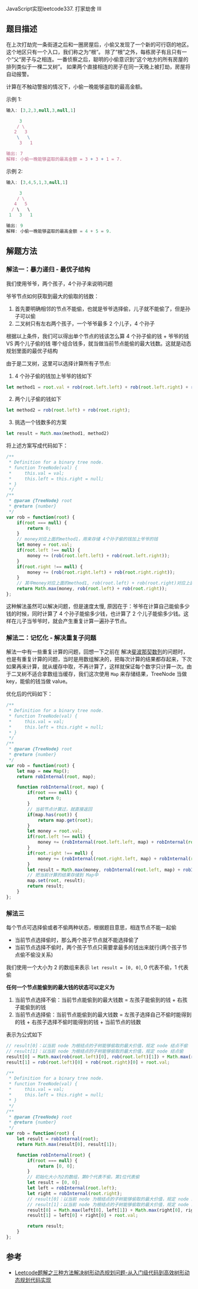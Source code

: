 JavaScript实现leetcode337. 打家劫舍 III

## 题目描述
在上次打劫完一条街道之后和一圈房屋后，小偷又发现了一个新的可行窃的地区。这个地区只有一个入口，我们称之为“根”。 除了“根”之外，每栋房子有且只有一个“父“房子与之相连。一番侦察之后，聪明的小偷意识到“这个地方的所有房屋的排列类似于一棵二叉树”。 如果两个直接相连的房子在同一天晚上被打劫，房屋将自动报警。

计算在不触动警报的情况下，小偷一晚能够盗取的最高金额。

示例 1:
```js
输入: [3,2,3,null,3,null,1]

     3
    / \
   2   3
    \   \ 
     3   1

输出: 7 
解释: 小偷一晚能够盗取的最高金额 = 3 + 3 + 1 = 7.
```
示例 2:
```js
输入: [3,4,5,1,3,null,1]

     3
    / \
   4   5
  / \   \ 
 1   3   1

输出: 9
解释: 小偷一晚能够盗取的最高金额 = 4 + 5 = 9.
```

## 解题方法

### 解法一：暴力递归 - 最优子结构

我们使用爷爷，两个孩子，4个孙子来说明问题

爷爷节点如何获取到最大的偷取的钱数：
1. 首先要明确相邻的节点不能偷，也就是爷爷选择偷，儿子就不能偷了，但是孙子可以偷
2. 二叉树只有左右两个孩子，一个爷爷最多 2 个儿子，4 个孙子

根据以上条件，我们可以得出单个节点的钱该怎么算
4 个孙子偷的钱 + 爷爷的钱 VS 两个儿子偷的钱 哪个组合钱多，就当做当前节点能偷的最大钱数。这就是动态规划里面的最优子结构

由于是二叉树，这里可以选择计算所有子节点:
1. 4 个孙子偷的钱加上爷爷的钱如下
```js
let method1 = root.val + rob(root.left.left) + rob(root.left.right) + rob(root.right.left) + rob(root.right.right);
```
2. 两个儿子偷的钱如下
```js
let method2 = rob(root.left) + rob(root.right);
```
3. 挑选一个钱数多的方案
```js
let result = Math.max(method1, method2)
```
将上述方案写成代码如下：
```js
/**
 * Definition for a binary tree node.
 * function TreeNode(val) {
 *     this.val = val;
 *     this.left = this.right = null;
 * }
 */
/**
 * @param {TreeNode} root
 * @return {number}
 */
var rob = function(root) {
    if(root === null) {
        return 0;
    }
    // money对应上面的method1，用来存储 4个孙子偷的钱加上爷爷的钱
    let money = root.val;
    if(root.left !== null) {
        money += (rob(root.left.left) + rob(root.left.right));
    }
    if(root.right !== null) {
        money += (rob(root.right.left) + rob(root.right.right));
    }
    // 其中money对应上面的method1, rob(root.left) + rob(root.right)对应上面的method2
    return Math.max(money, rob(root.left) + rob(root.right));
};
```
这种解法虽然可以解决问题，但是速度太慢, 原因在于：爷爷在计算自己能偷多少钱的时候，同时计算了 4 个孙子能偷多少钱，也计算了 2 个儿子能偷多少钱。这样在儿子当爷爷时，就会产生重复计算一遍孙子节点。

### 解法二：记忆化 - 解决重复子问题

解法一中有一些重复计算的问题，回想一下之前在 解决[斐波那契数列](./斐波那契数列.md)的问题时，也是有重复计算的问题，当时是用数组解决的，把每次计算的结果都存起来，下次如果再来计算，就从缓存中取，不再计算了，这样就保证每个数字只计算一次。由于二叉树不适合拿数组当缓存，我们这次使用 `Map` 来存储结果，TreeNode 当做 key，能偷的钱当做 value。

优化后的代码如下：

```js
/**
 * Definition for a binary tree node.
 * function TreeNode(val) {
 *     this.val = val;
 *     this.left = this.right = null;
 * }
 */
/**
 * @param {TreeNode} root
 * @return {number}
 */
var rob = function(root) {
    let map = new Map();
    return robInternal(root, map);

    function robInternal(root, map) {
        if(root === null) {
            return 0;
        }
        // 当前节点计算过，就直接返回
        if(map.has(root)) {
            return map.get(root);
        }
        let money = root.val;
        if(root.left !== null) {
            money += (robInternal(root.left.left, map) + robInternal(root.left.right, map));
        }
        if(root.right !== null) {
            money += (robInternal(root.right.left, map) + robInternal(root.right.right, map));
        }
        let result = Math.max(money, robInternal(root.left, map) + robInternal(root.right, map));
        // 把当前计算的结果存储到 Map中
        map.set(root, result);
        return result;
    }
};
```


### 解法三
每个节点可选择偷或者不偷两种状态，根据题目意思，相连节点不能一起偷
- 当前节点选择偷时，那么两个孩子节点就不能选择偷了
- 当前节点选择不偷时，两个孩子节点只需要拿最多的钱出来就行(两个孩子节点偷不偷没关系)

我们使用一个大小为 2 的数组来表示 `let result = [0, 0]`, 0 代表不偷，1 代表偷

**任何一个节点能偷到的最大钱的状态可以定义为**

1. 当前节点选择不偷：当前节点能偷到的最大钱数 = 左孩子能偷到的钱 + 右孩子能偷到的钱
2. 当前节点选择偷：当前节点能偷到的最大钱数 = 左孩子选择自己不偷时能得到的钱 + 右孩子选择不偷时能得到的钱 + 当前节点的钱数

表示为公式如下
```js
// result[0]：以当前 node 为根结点的子树能够偷取的最大价值，规定 node 结点不偷
// result[1]：以当前 node 为根结点的子树能够偷取的最大价值，规定 node 结点偷
result[0] = Math.max(rob(root.left)[0], rob(root.left)[1]) + Math.max(rob(root.right)[0], rob(root.right)[1]);
result[1] = rob(root.left)[0] + rob(root.right)[0] + root.val;
```

```js
/**
 * Definition for a binary tree node.
 * function TreeNode(val) {
 *     this.val = val;
 *     this.left = this.right = null;
 * }
 */
/**
 * @param {TreeNode} root
 * @return {number}
 */
var rob = function(root) {
    let result = robInternal(root);
    return Math.max(result[0], result[1]);

    function robInternal(root) {
        if(root === null) {
            return [0, 0];
        }
        // 初始化大小为2的数组，第0个代表不偷，第1位代表偷
        let result = [0, 0];
        let left = robInternal(root.left);
        let right = robInternal(root.right);
        // result[0]：以当前 node 为根结点的子树能够偷取的最大价值，规定 node 结点不偷
        // result[1]：以当前 node 为根结点的子树能够偷取的最大价值，规定 node 结点偷
        result[0] = Math.max(left[0], left[1]) + Math.max(right[0], right[1]);
        result[1] = left[0] + right[0] + root.val;

        return result;
    }
};
```

## 参考
- [Leetcode题解之三种方法解决树形动态规划问题-从入门级代码到高效树形动态规划代码实现](https://leetcode-cn.com/problems/house-robber-iii/solution/san-chong-fang-fa-jie-jue-shu-xing-dong-tai-gui-hu/)
